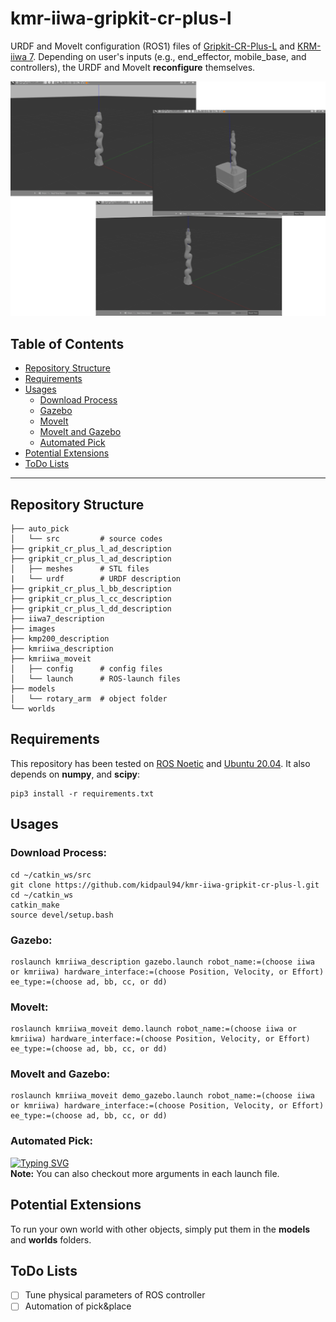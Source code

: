 # kmr-iiwa-gripkit-cr-plus-l
URDF and MoveIt configuration (ROS1) files of [Gripkit-CR-Plus-L](https://weiss-robotics.com/gripkit/) and [KRM-iiwa 7](https://www.kuka.com/en-us/products/mobility/mobile-robot-systems/kmr-iiwa). Depending on user's inputs (e.g., end_effector, mobile_base, and controllers), the URDF and MoveIt **reconfigure** themselves.

![Example 0](./images/demo.png)

## Table of Contents

- [Repository Structure](#repository-structure)
- [Requirements](#requirements)
- [Usages](#usages)
    - [Download Process](#download-process)
    - [Gazebo](#gazebo)
    - [MoveIt](#moveit)
    - [MoveIt and Gazebo](#moveit-and-gazebo)
    - [Automated Pick](#automated-pick)
- [Potential Extensions](#potential-extensions)
- [ToDo Lists](#todo-lists)

---

## Repository Structure
    ├── auto_pick
    │   └── src         # source codes
    ├── gripkit_cr_plus_l_ad_description
    ├── gripkit_cr_plus_l_ad_description
    │   ├── meshes      # STL files
    |   └── urdf        # URDF description
    ├── gripkit_cr_plus_l_bb_description
    ├── gripkit_cr_plus_l_cc_description
    ├── gripkit_cr_plus_l_dd_description
    ├── iiwa7_description
    ├── images              
    ├── kmp200_description
    ├── kmriiwa_description  
    ├── kmriiwa_moveit
    │   ├── config      # config files
    │   └── launch      # ROS-launch files
    ├── models
    │   └── rotary_arm  # object folder
    └── worlds

## Requirements

This repository has been tested on [ROS Noetic](http://wiki.ros.org/noetic/Installation/Ubuntu) and [Ubuntu 20.04](https://releases.ubuntu.com/focal/).
It also depends on **numpy**, and **scipy**:

    pip3 install -r requirements.txt

## Usages

### Download Process:

    cd ~/catkin_ws/src
    git clone https://github.com/kidpaul94/kmr-iiwa-gripkit-cr-plus-l.git
    cd ~/catkin_ws
    catkin_make
    source devel/setup.bash
    
### Gazebo:

    roslaunch kmriiwa_description gazebo.launch robot_name:=(choose iiwa or kmriiwa) hardware_interface:=(choose Position, Velocity, or Effort) ee_type:=(choose ad, bb, cc, or dd)
    
### MoveIt:

    roslaunch kmriiwa_moveit demo.launch robot_name:=(choose iiwa or kmriiwa) hardware_interface:=(choose Position, Velocity, or Effort) ee_type:=(choose ad, bb, cc, or dd)

### MoveIt and Gazebo:

    roslaunch kmriiwa_moveit demo_gazebo.launch robot_name:=(choose iiwa or kmriiwa) hardware_interface:=(choose Position, Velocity, or Effort) ee_type:=(choose ad, bb, cc, or dd)

### Automated Pick:

<a href="https://git.io/typing-svg"><img src="https://readme-typing-svg.demolab.com?font=Anton&size=29&pause=1000&color=F70000&width=435&lines=TO+BE+CONTINUE" alt="Typing SVG" />
</a>
</br>
**Note:** You can also checkout more arguments in each launch file.

## Potential Extensions
To run your own world with other objects, simply put them in the **models** and **worlds** folders.

## ToDo Lists
- [ ] Tune physical parameters of ROS controller
- [ ] Automation of pick&place
